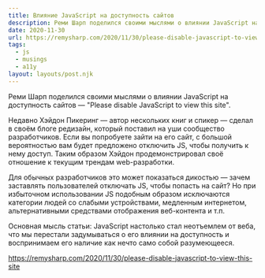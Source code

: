 ```yaml
---
title: Влияние JavaScript на доступность сайтов
description: Реми Шарп поделился своими мыслями о влиянии JavaScript на доступность сайтов
date: 2020-11-30
url: https://remysharp.com/2020/11/30/please-disable-javascript-to-view-this-site
tags:
  - js
  - musings
  - a11y
layout: layouts/post.njk
---
```

Реми Шарп поделился своими мыслями о влиянии JavaScript на доступность сайтов — "Please disable JavaScript to view this site".

Недавно Хэйдон Пикеринг — автор нескольких книг и спикер — сделал в своём блоге редизайн, который поставил на уши сообщество разработчиков. Если вы попробуете зайти на его сайт, с большой вероятностью вам будет предложено отключить JS, чтобы получить к нему доступ. Таким образом Хэйдон продемонстрировал своё отношение к текущим трендам web-разработки.

Для обычных разработчиков это может показаться дикостью — зачем заставлять пользователей отключать JS, чтобы попасть на сайт? Но при избыточном использовании JS подобным образом исключаются категории людей со слабыми устройствами, медленным интернетом, альтернативными средствами отображения веб-контента и т.п.

Основная мысль статьи: JavaScript настолько стал неотъемлем от веба, что мы перестали задумываться о его влиянии на доступность и воспринимаем его наличие как нечто само собой разумеющееся.

https://remysharp.com/2020/11/30/please-disable-javascript-to-view-this-site
